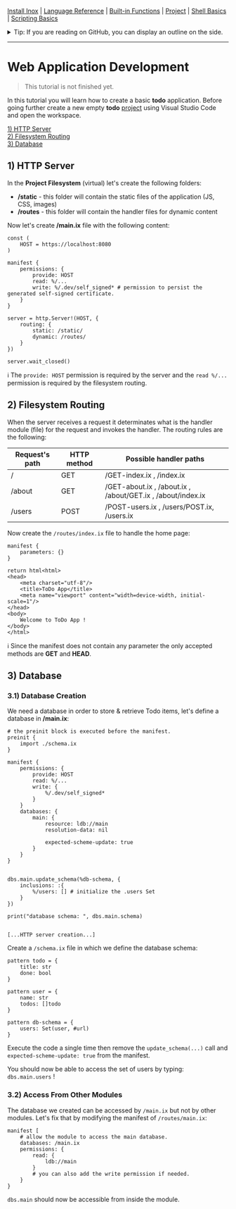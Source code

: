 [Install Inox](../README.md#installation) |
[Language Reference](./language-reference/language.md) |
[Built-in Functions](./builtins.md) | [Project](./project.md) |
[Shell Basics](./shell-basics.md) | [Scripting Basics](./scripting-basics.md)

<details>
<summary> Tip: If you are reading on GitHub, you can display an outline on the side. </summary>

![image](https://github.com/inoxlang/inox/assets/113632189/c4e90b46-eb9c-4a0f-84ad-3389d2c753d4)

</details>

---

# Web Application Development

> This tutorial is not finished yet.

In this tutorial you will learn how to create a basic **todo** application.
Before going further create a new empty **todo** [project](./project.md) using
Visual Studio Code and open the workspace.

[1) HTTP Server](#1-http-server)\
[2) Filesystem Routing](#2-filesystem-routing)\
[3) Database](#3-database)

## 1) HTTP Server

In the **Project Filesystem** (virtual) let's create the following folders:

- **/static** - this folder will contain the static files of the application
  (JS, CSS, images)
- **/routes** - this folder will contain the handler files for dynamic content

Now let's create **/main.ix** file with the following content:

```inox
const (
    HOST = https://localhost:8080
)

manifest {
    permissions: {
        provide: HOST
        read: %/...
        write: %/.dev/self_signed* # permission to persist the generated self-signed certificate.
    }
}

server = http.Server!(HOST, {
    routing: {
        static: /static/
        dynamic: /routes/
    }
})

server.wait_closed()
```

ℹ️ The `provide: HOST` permission is required by the server and the `read %/...`
permission is required by the filesystem routing.

## 2) Filesystem Routing

When the server receives a request it determinates what is the handler module
(file) for the request and invokes the handler. The routing rules are the
following:

| Request's path | HTTP method | Possible handler paths                                      |
| -------------- | ----------- | ----------------------------------------------------------- |
| /              | GET         | /GET-index.ix , /index.ix                                   |
| /about         | GET         | /GET-about.ix , /about.ix , /about/GET.ix , /about/index.ix |
| /users         | POST        | /POST-users.ix , /users/POST.ix, /users.ix                  |

Now create the `/routes/index.ix` file to handle the home page:

```inox
manifest {
    parameters: {}
}

return html<html>
<head>
    <meta charset="utf-8"/>
    <title>ToDo App</title>
    <meta name="viewport" content="width=device-width, initial-scale=1"/>
</head>
<body>
    Welcome to ToDo App !
</body>
</html>
```

ℹ️ Since the manifest does not contain any parameter the only accepted methods
are **GET** and **HEAD**.

## 3) Database

### 3.1) Database Creation

We need a database in order to store & retrieve Todo items, let's define a
database in **/main.ix**:

```
# the preinit block is executed before the manifest.
preinit {
    import ./schema.ix
}

manifest {
    permissions: {
        provide: HOST
        read: %/...
        write: {
            %/.dev/self_signed*
        }
    }
    databases: {
        main: {
            resource: ldb://main
            resolution-data: nil

            expected-scheme-update: true
        }
    }
}


dbs.main.update_schema(%db-schema, {
    inclusions: :{
        %/users: [] # initialize the .users Set
    }
})

print("database schema: ", dbs.main.schema)


[...HTTP server creation...]
```

Create a `/schema.ix` file in which we define the database schema:

```
pattern todo = {
    title: str
    done: bool
}

pattern user = {
    name: str
    todos: []todo
}

pattern db-schema = {
    users: Set(user, #url)
}
```

Execute the code a single time then remove the `update_schema(...)` call and
`expected-scheme-update: true` from the manifest.

You should now be able to access the set of users by typing: `dbs.main.users` !

### 3.2) Access From Other Modules

The database we created can be accessed by `/main.ix` but not by other modules.
Let's fix that by modifying the manifest of `/routes/main.ix`:

```
manifest [
    # allow the module to access the main database.
    databases: /main.ix
    permissions: {
        read: {
            ldb://main
        }
        # you can also add the write permission if needed.
    }
}
```

`dbs.main` should now be accessible from inside the module.
